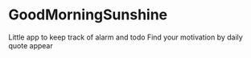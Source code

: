 # GoodMorningSunshine
Little app to keep track of alarm and todo
Find your motivation by daily quote appear
